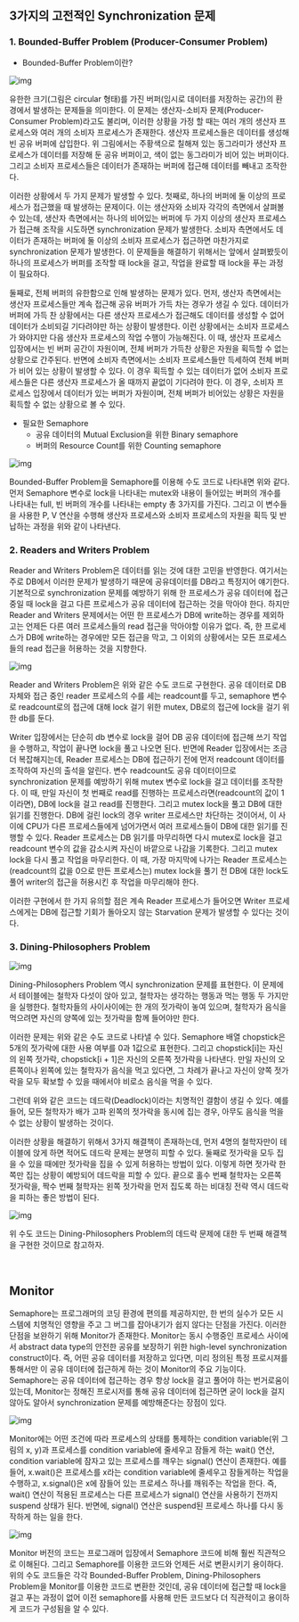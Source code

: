 ## 3가지의 고전적인 Synchronization 문제

### 1. Bounded-Buffer Problem (Producer-Consumer Problem)

* Bounded-Buffer Problem이란?

![img](../images/os_img/bound_buffer_problem.png)

유한한 크기(그림은 circular 형태)를 가진 버퍼(임시로 데이터를 저장하는 공간)의 환경에서 발생하는 문제들을 의미한다. 이 문제는 생산자-소비자 문제(Producer-Consumer Problem)라고도 불리며, 이러한 상황을 가정 할 때는 여러 개의 생산자 프로세스와 여러 개의 소비자 프로세스가 존재한다. 생산자 프로세스들은 데이터를 생성해 빈 공유 버퍼에 삽입한다. 위 그림에서는 주황색으로 칠해져 있는 동그라미가 생산자 프로세스가 데이터를 저장해 둔 공유 버퍼이고, 색이 없는 동그라미가 비어 있는 버퍼이다. 그리고 소비자 프로세스들은 데이터가 존재하는 버퍼에 접근해 데이터를 빼내고 조작한다.

이러한 상황에서 두 가지 문제가 발생할 수 있다. 첫째로, 하나의 버퍼에 둘 이상의 프로세스가 접근했을 때 발생하는 문제이다. 이는 생산자와 소비자 각각의 측면에서 살펴볼 수 있는데, 생산자 측면에서는 하나의 비어있는 버퍼에 두 가지 이상의 생산자 프로세스가 접근해 조작을 시도하면 synchronization 문제가 발생한다. 소비자 측면에서도 데이터가 존재하는 버퍼에 둘 이상의 소비자 프로세스가 접근하면 마찬가지로 synchronization 문제가 발생한다. 이 문제들을 해결하기 위해서는 앞에서 살펴봤듯이 하나의 프로세스가 버퍼를 조작할 때 lock을 걸고, 작업을 완료할 때 lock을 푸는 과정이 필요하다. 

둘째로, 전체 버퍼의 유한함으로 인해 발생하는 문제가 있다. 먼저, 생산자 측면에서는 생산자 프로세스들만 계속 접근해 공유 버퍼가 가득 차는 경우가 생길 수 있다. 데이터가 버퍼에 가득 찬 상황에서는 다른 생산자 프로세스가 접근해도 데이터를 생성할 수 없어 데이터가 소비되길 기다려야만 하는 상황이 발생한다. 이런 상황에서는 소비자 프로세스가 와야지만 다음 생산자 프로세스의 작업 수행이 가능해진다. 이 때, 생산자 프로세스 입장에서는 빈 버퍼 공간이 자원이며, 전체 버퍼가 가득찬 상황은 자원을 획득할 수 없는 상황으로 간주된다. 반면에 소비자 측면에서는 소비자 프로세스들만 득세하여 전체 버퍼가 비어 있는 상황이 발생할 수 있다. 이 경우 획득할 수 있는 데이터가 없어 소비자 프로세스들은 다른 생산자 프로세스가 올 때까지 끝없이 기다려야 한다. 이 경우, 소비자 프로세스 입장에서 데이터가 있는 버퍼가 자원이며, 전체 버퍼가 비어있는 상황은 자원을 획득할 수 없는 상황으로 볼 수 있다.

* 필요한 Semaphore
  * 공유 데이터의 Mutual Exclusion을 위한 Binary semaphore
  * 버퍼의 Resource Count를 위한 Counting semaphore

![img](../images/os_img/semaphore_bound_buffer.png)

Bounded-Buffer Problem을 Semaphore를 이용해 수도 코드로 나타내면 위와 같다. 먼저 Semaphore 변수로 lock을 나타내는 mutex와 내용이 들어있는 버퍼의 개수를 나타내는 full, 빈 버퍼의 개수를 나타내는 empty 총 3가지를 가진다. 그리고 이 변수들을 사용한 P, V 연산을 수행해 생산자 프로세스와 소비자 프로세스의 자원을 획득 및 반납하는 과정을 위와 같이 나타낸다.

### 2. Readers and Writers Problem

Reader and Writers Problem은 데이터를 읽는 것에 대한 고민을 반영한다. 여기서는 주로 DB에서 이러한 문제가 발생하기 때문에 공유데이터를 DB라고 특정지어 얘기한다. 기본적으로 synchronization 문제를 예방하기 위해 한 프로세스가 공유 데이터에 접근 중일 때 lock을 걸고 다른 프로세스가 공유 데이터에 접근하는 것을 막아야 한다. 하지만 Reader and Writers 문제에서는 어떤 한 프로세스가 DB에 write하는 경우를 제외하고는 언제든 다른 여러 프로세스들의 read 접근을 막아야할 이유가 없다. 즉, 한 프로세스가 DB에 write하는 경우에만 모든 접근을 막고, 그 이외의 상황에서는 모든 프로세스들의 read 접근을 허용하는 것을 지향한다.

![img](../images/os_img/readers_writers_problem.png)

Reader and Writers Problem은 위와 같은 수도 코드로 구현한다. 공유 데이터로 DB 자체와 접근 중인 reader 프로세스의 수를 세는 readcount를 두고, semaphore 변수로 readcount로의 접근에 대해 lock 걸기 위한 mutex, DB로의 접근에 lock을 걸기 위한 db를 둔다.

Writer 입장에서는 단순히 db 변수로 lock을 걸어 DB 공유 데이터에 접근해 쓰기 작업을 수행하고, 작업이 끝나면 lock을 풀고 나오면 된다. 반면에 Reader 입장에서는 조금 더 복잡해지는데, Reader 프로세스는 DB에 접근하기 전에 먼저 readcount 데이터를 조작하여 자신의 출석을 알린다. 변수 readcount도 공유 데이터이므로 synchronization 문제를 예방하기 위해 mutex 변수로 lock을 걸고 데이터를 조작한다. 이 때, 만일 자신이 첫 번째로 read를 진행하는 프로세스라면(readcount의 값이 1이라면), DB에 lock을 걸고 read를 진행한다. 그리고 mutex lock을 풀고 DB에 대한 읽기를 진행한다. DB에 걸린 lock의 경우 writer 프로세스만 차단하는 것이어서, 이 사이에 CPU가 다른 프로세스들에게 넘어가면서 여러 프로세스들이 DB에 대한 읽기를 진행할 수 있다. Reader 프로세스는 DB 읽기를 마무리하면 다시 mutex로 lock을 걸고 readcount 변수의 값을 감소시켜 자신이 바깥으로 나감을 기록한다. 그리고 mutex lock을 다시 풀고 작업을 마무리한다. 이 때, 가장 마지막에 나가는 Reader 프로세스는(readcount의 값을 0으로 만든 프로세스는) mutex lock을 풀기 전 DB에 대한 lock도 풀어 writer의 접근을 허용시킨 후 작업을 마무리해야 한다.

이러한 구현에서 한 가지 유의할 점은 계속 Reader 프로세스가 들어오면 Writer 프로세스에게는 DB에 접근할 기회가 돌아오지 않는 Starvation 문제가 발생할 수 있다는 것이다.

### 3. Dining-Philosophers Problem

![img](../images/os_img/dining_philosophers_problem.png)

Dining-Philosophers Problem 역시 synchronization 문제를 표현한다. 이 문제에서 테이블에는 철학자 다섯이 앉아 있고, 철학자는 생각하는 행동과 먹는 행동 두 가지만을 실행한다. 철학자들의 사이사이에는 한 개의 젓가락이 놓여 있으며, 철학자가 음식을 먹으려면 자신의 양쪽에 있는 젓가락을 함께 들어야만 한다.

이러한 문제는 위와 같은 수도 코드로 나타낼 수 있다. Semaphore 배열 chopstick은 5개의 젓가락에 대한 사용 여부를 0과 1값으로 표현한다. 그리고 chopstick[i]는 자신의 왼쪽 젓가락, chopstick[i + 1]은 자신의 오른쪽 젓가락을 나타낸다. 만일 자신의 오른쪽이나 왼쪽에 있는 철학자가 음식을 먹고 있다면, 그 차례가 끝나고 자신이 양쪽 젓가락을 모두 확보할 수 있을 때에서야 비로소 음식을 먹을 수 있다.

그런데 위와 같은 코드는 데드락(Deadlock)이라는 치명적인 결함이 생길 수 있다. 예를 들어, 모든 철학자가 배가 고파 왼쪽의 젓가락을 동시에 집는 경우, 아무도 음식을 먹을 수 없는 상황이 발생하는 것이다.

이러한 상황을 해결하기 위해서 3가지 해결책이 존재하는데, 먼저 4명의 철학자만이 테이블에 앉게 하면 적어도 데드락 문제는 분명히 피할 수 있다. 둘째로 젓가락을 모두 집을 수 있을 때에만 젓가락을 집을 수 있게 허용하는 방법이 있다. 이렇게 하면 젓가락 한 쪽만 집는 상황이 예방되어 데드락을 피할 수 있다. 끝으로 홀수 번째 철학자는 오른쪽 젓가락을, 짝수 번째 철학자는 왼쪽 젓가락을 먼저 집도록 하는 비대칭 전략 역시 데드락을 피하는 좋은 방법이 된다.

![img](../images/os_img/dining_philosophers_problem_algorithm.png)

위 수도 코드는 Dining-Philosophers Problem의 데드락 문제에 대한 두 번째 해결책을 구현한 것이므로 참고하자.

​    

## Monitor

Semaphore는 프로그래머의 코딩 환경에 편의를 제공하지만, 한 번의 실수가 모든 시스템에 치명적인 영향을 주고 그 버그를 잡아내기가 쉽지 않다는 단점을 가진다. 이러한 단점을 보완하기 위해 Monitor가 존재한다. Monitor는 동시 수행중인 프로세스 사이에서 abstract data type의 안전한 공유를 보장하기 위한 high-level synchronization construct이다. 즉, 어떤 공유 데이터를 저장하고 있다면, 미리 정의된 특정 프로시져를 통해서만 이 공유 데이터에 접근하게 하는 것이 Monitor의 주요 기능이다. Semaphore는 공유 데이터에 접근하는 경우 항상 lock을 걸고 풀어야 하는 번거로움이 있는데, Monitor는 정해진 프로시저를 통해 공유 데이터에 접근하면 굳이 lock을 걸지 않아도 알아서 synchronization 문제를 예방해준다는 장점이 있다.

![img](../images/os_img/monitor.png)

Monitor에는 어떤 조건에 따라 프로세스의 상태를 통제하는 condition variable(위 그림의 x, y)과 프로세스를 condition variable에 줄세우고 잠들게 하는 wait() 연산, condition variable에 잠자고 있는 프로세스를 깨우는 signal() 연산이 존재한다. 예를 들어, x.wait()은 프로세스를 x라는 condition variable에 줄세우고 잠들게하는 작업을 수행하고, x.signal()은 x에 잠들어 있는 프로세스 하나를 깨워주는 작업을 한다. 즉, wait() 연산이 적용된 프로세스는 다른 프로세스가 signal() 연산을 사용하기 전까지 suspend 상태가 된다. 반면에, signal() 연산은 suspend된 프로세스 하나를 다시 동작하게 하는 일을 한다.

![img](../images/os_img/monitor_algorithm.JPG)

Monitor 버전의 코드는 프로그래머 입장에서 Semaphore 코드에 비해 훨씬 직관적으로 이해된다. 그리고 Semaphore를 이용한 코드와 언제든 서로 변환시키기 용이하다. 위의 수도 코드들은 각각 Bounded-Buffer Problem, Dining-Philosophers Problem을 Monitor를 이용한 코드로 변환한 것인데, 공유 데이터에 접근할 때 lock을 걸고 푸는 과정이 없어 이전 semaphore를 사용해 만든 코드보다 더 직관적이고 용이하게 코드가 구성됨을 알 수 있다.